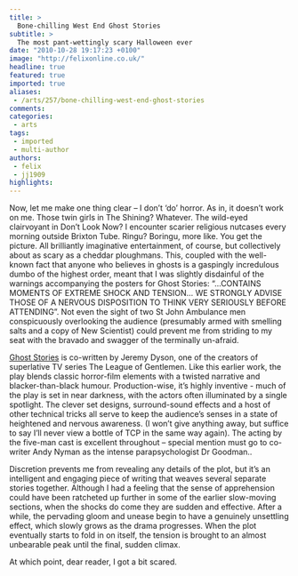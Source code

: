 ```yaml
---
title: >
  Bone-chilling West End Ghost Stories
subtitle: >
  The most pant-wettingly scary Halloween ever
date: "2010-10-28 19:17:23 +0100"
image: "http://felixonline.co.uk/"
headline: true
featured: true
imported: true
aliases:
 - /arts/257/bone-chilling-west-end-ghost-stories
comments:
categories:
 - arts
tags:
 - imported
 - multi-author
authors:
 - felix
 - jj1909
highlights:
---
```


Now, let me make one thing clear – I don’t ‘do’ horror. As in, it doesn’t work on me. Those twin girls in The Shining? Whatever. The wild-eyed clairvoyant in Don’t Look Now? I encounter scarier religious nutcases every morning outside Brixton Tube. Ringu? Boringu, more like. You get the picture. All brilliantly imaginative entertainment, of course, but collectively about as scary as a cheddar ploughmans. This, coupled with the well-known fact that anyone who believes in ghosts is a gaspingly incredulous dumbo of the highest order, meant that I was slightly disdainful of the warnings accompanying the posters for Ghost Stories: “…CONTAINS MOMENTS OF EXTREME SHOCK AND TENSION… WE STRONGLY ADVISE THOSE OF A NERVOUS DISPOSITION TO THINK VERY SERIOUSLY BEFORE ATTENDING”. Not even the sight of two St John Ambulance men conspicuously overlooking the audience (presumably armed with smelling salts and a copy of New Scientist) could prevent me from striding to my seat with the bravado and swagger of the terminally un-afraid.

[Ghost Stories](http://www.ghoststoriestheshow.co.uk//home.php) is co-written by Jeremy Dyson, one of the creators of superlative TV series The League of Gentlemen. Like this earlier work, the play blends classic horror-film elements with a twisted narrative and blacker-than-black humour. Production-wise, it’s highly inventive - much of the play is set in near darkness, with the actors often illuminated by a single spotlight. The clever set designs, surround-sound effects and a host of other technical tricks all serve to keep the audience’s senses in a state of heightened and nervous awareness. (I won’t give anything away, but suffice to say I’ll never view a bottle of TCP in the same way again). The acting by the five-man cast is excellent throughout – special mention must go to co-writer Andy Nyman as the intense parapsychologist Dr Goodman..

Discretion prevents me from revealing any details of the plot, but it’s an intelligent and engaging piece of writing that weaves several separate stories together. Although I had a feeling that the sense of apprehension could have been ratcheted up further in some of the earlier slow-moving sections, when the shocks do come they are sudden and effective. After a while, the pervading gloom and unease begin to have a genuinely unsettling effect, which slowly grows as the drama progresses. When the plot eventually starts to fold in on itself, the tension is brought to an almost unbearable peak until the final, sudden climax.

At which point, dear reader, I got a bit scared.
